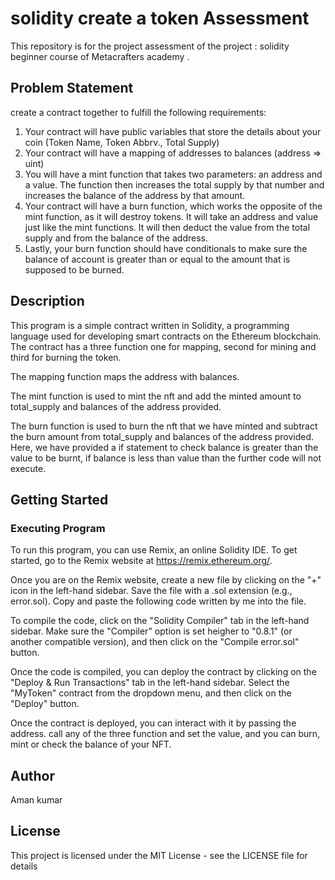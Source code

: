 # solidity create a token Assessment
This repository is for the project assessment of the project : solidity beginner course of Metacrafters academy . 

## Problem Statement

create a contract together to fulfill the following requirements:

1. Your contract will have public variables that store the details about your coin (Token Name, Token Abbrv., Total Supply)
2. Your contract will have a mapping of addresses to balances (address => uint)
3. You will have a mint function that takes two parameters: an address and a value. The function then increases the total supply by that number and increases the balance of the address by that amount.
4. Your contract will have a burn function, which works the opposite of the mint function, as it will destroy tokens. It will take an address and value just like the mint functions. It will then deduct the value from the total supply and from the balance of the address.
5. Lastly, your burn function should have conditionals to make sure the balance of account is greater than or equal to the amount that is supposed to be burned.

## Description
This program is a simple contract written in Solidity, a programming language used for developing smart contracts on the Ethereum blockchain. The contract has a three function one for mapping, second for mining and third for burning the token.

The mapping function maps the address with balances.

The mint function is used to mint the nft and add the minted amount to total_supply and balances of the address provided.

The burn function is used to burn the nft that we have minted and subtract the burn amount from total_supply and balances of the address provided.
Here, we have provided a if statement to check balance is greater than the value to be burnt, if balance is less than value than the further code will not execute.

## Getting Started

### Executing Program

To run this program, you can use Remix, an online Solidity IDE. To get started, go to the Remix website at https://remix.ethereum.org/.

Once you are on the Remix website, create a new file by clicking on the "+" icon in the left-hand sidebar. Save the file with a .sol extension (e.g., error.sol). Copy and paste the following code written by me into the file.

To compile the code, click on the "Solidity Compiler" tab in the left-hand sidebar. Make sure the "Compiler" option is set heigher to "0.8.1" (or another compatible version), and then click on the "Compile error.sol" button.

Once the code is compiled, you can deploy the contract by clicking on the "Deploy & Run Transactions" tab in the left-hand sidebar. Select the "MyToken" contract from the dropdown menu, and then click on the "Deploy" button.

Once the contract is deployed, you can interact with it by passing the address. call any of the three function and set the value, and you can burn, mint or check the balance of your NFT.

## Author

Aman kumar

## License

This project is licensed under the MIT License - see the LICENSE file for details
